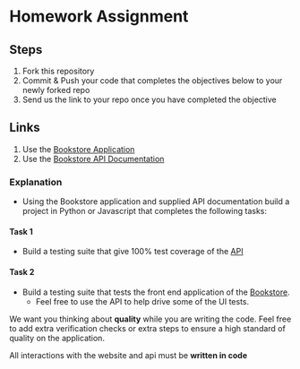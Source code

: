 # Homework Assignment

## Steps
1. Fork this repository
2. Commit & Push your code that completes the objectives below to your newly forked repo
3. Send us the link to your repo once you have completed the objective

## Links
1. Use the [Bookstore Application](https://demoqa.com/books)
2. Use the [Bookstore API Documentation](https://demoqa.com/swagger/)

### Explanation
  - Using the Bookstore application and supplied API documentation build a project in Python or Javascript that completes the following tasks:

#### Task 1
  - Build a testing suite that give 100% test coverage of the [API](https://demoqa.com/swagger/)

#### Task 2
  - Build a testing suite that tests the front end application of the [Bookstore](https://demoqa.com/books).
    - Feel free to use the API to help drive some of the UI tests.

We want you thinking about **quality** while you are writing the code. Feel free to add extra verification checks or extra steps to ensure a high standard of quality on the application. 

All interactions with the website and api must be **written in code**
